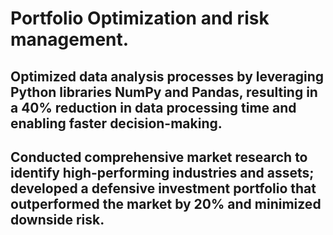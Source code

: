 # Portfolio Optimization and risk management.

## Optimized data analysis processes by leveraging Python libraries NumPy and Pandas, resulting in a 40% reduction in data processing time and enabling faster decision-making.
## Conducted comprehensive market research to identify high-performing industries and assets; developed a defensive investment portfolio that outperformed the market by 20% and minimized downside risk.
